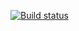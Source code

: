 [![Build status](https://ci.appveyor.com/api/projects/status/ib0msj7n59ss5sbw/branch/main?svg=true)](https://ci.appveyor.com/project/Olga-Belova33/test-api76/branch/main)
